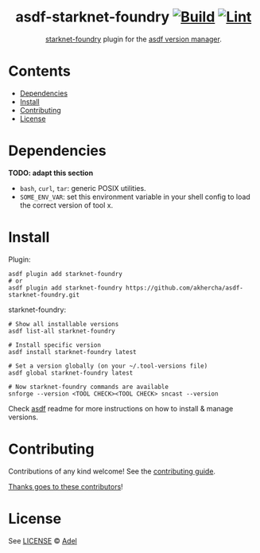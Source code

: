 <div align="center">

# asdf-starknet-foundry [![Build](https://github.com/akhercha/asdf-starknet-foundry/actions/workflows/build.yml/badge.svg)](https://github.com/akhercha/asdf-starknet-foundry/actions/workflows/build.yml) [![Lint](https://github.com/akhercha/asdf-starknet-foundry/actions/workflows/lint.yml/badge.svg)](https://github.com/akhercha/asdf-starknet-foundry/actions/workflows/lint.yml)

[starknet-foundry](https://foundry-rs.github.io/starknet-foundry/) plugin for the [asdf version manager](https://asdf-vm.com).

</div>

# Contents

- [Dependencies](#dependencies)
- [Install](#install)
- [Contributing](#contributing)
- [License](#license)

# Dependencies

**TODO: adapt this section**

- `bash`, `curl`, `tar`: generic POSIX utilities.
- `SOME_ENV_VAR`: set this environment variable in your shell config to load the correct version of tool x.

# Install

Plugin:

```shell
asdf plugin add starknet-foundry
# or
asdf plugin add starknet-foundry https://github.com/akhercha/asdf-starknet-foundry.git
```

starknet-foundry:

```shell
# Show all installable versions
asdf list-all starknet-foundry

# Install specific version
asdf install starknet-foundry latest

# Set a version globally (on your ~/.tool-versions file)
asdf global starknet-foundry latest

# Now starknet-foundry commands are available
snforge --version <TOOL CHECK><TOOL CHECK> sncast --version
```

Check [asdf](https://github.com/asdf-vm/asdf) readme for more instructions on how to
install & manage versions.

# Contributing

Contributions of any kind welcome! See the [contributing guide](contributing.md).

[Thanks goes to these contributors](https://github.com/akhercha/asdf-starknet-foundry/graphs/contributors)!

# License

See [LICENSE](LICENSE) © [Adel](https://github.com/akhercha/)
